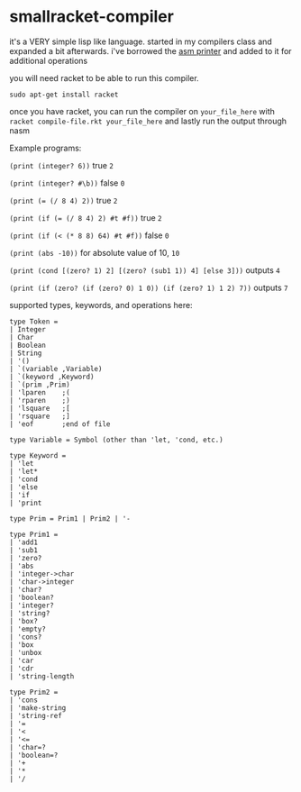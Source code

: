 # smallracket-compiler

it's a VERY simple lisp like language. started in my compilers class and expanded a bit afterwards. i've borrowed the [asm printer](http://www.cs.umd.edu/class/spring2020/cmsc430/code/hustle/asm/printer.rkt) and added to it for additional operations

you will need racket to be able to run this compiler.

`sudo apt-get install racket`

once you have racket, you can run the compiler on `your_file_here` with `racket compile-file.rkt your_file_here` and lastly run the output through nasm

Example programs:

`(print (integer? 6))` true `2`

`(print (integer? #\b))` false `0`

`(print (= (/ 8 4) 2))` true `2`

`(print (if (= (/ 8 4) 2) #t #f))` true `2`

`(print (if (< (* 8 8) 64) #t #f))` false `0`

`(print (abs -10))` for absolute value of 10, `10`

`(print (cond [(zero? 1) 2] [(zero? (sub1 1)) 4] [else 3]))` outputs `4`

`(print (if (zero? (if (zero? 0) 1 0)) (if (zero? 1) 1 2) 7))` outputs `7`

supported types, keywords, and operations here:
```
type Token =
| Integer
| Char
| Boolean
| String
| '()
| `(variable ,Variable)
| `(keyword ,Keyword)
| `(prim ,Prim)
| 'lparen    ;(
| 'rparen    ;)
| 'lsquare   ;[
| 'rsquare   ;]
| 'eof       ;end of file

type Variable = Symbol (other than 'let, 'cond, etc.)

type Keyword =
| 'let
| 'let*
| 'cond
| 'else
| 'if
| 'print

type Prim = Prim1 | Prim2 | '-

type Prim1 =
| 'add1
| 'sub1
| 'zero?
| 'abs
| 'integer->char
| 'char->integer
| 'char?
| 'boolean?
| 'integer?
| 'string?
| 'box?
| 'empty?
| 'cons?
| 'box
| 'unbox
| 'car
| 'cdr
| 'string-length

type Prim2 =
| 'cons
| 'make-string
| 'string-ref
| '=
| '<
| '<=
| 'char=?
| 'boolean=?
| '+
| '*
| '/
```
